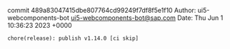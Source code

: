 commit 489a83047415dbe807764cd99249f7df8f5e1f10
Author: ui5-webcomponents-bot <ui5-webcomponents-bot@sap.com>
Date:   Thu Jun 1 10:36:23 2023 +0000

    chore(release): publish v1.14.0 [ci skip]
